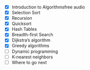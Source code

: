 - [x] Introduction to Algorithmsfree audio
- [x] Selection Sort
- [x] Recursion
- [x] Quicksort
- [x] Hash Tables
- [x] Breadth-first Search
- [x] Dijkstra’s algorithm
- [x] Greedy algorithms
- [ ] Dynamic programming
- [ ] K-nearest neighbors
- [ ] Where to go next
